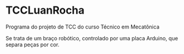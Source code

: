 # TCCLuanRocha
Programa do projeto de TCC do curso Técnico em Mecatônica 

Se trata de um braço robótico, controlado por uma placa Arduino, que separa peças por cor.

